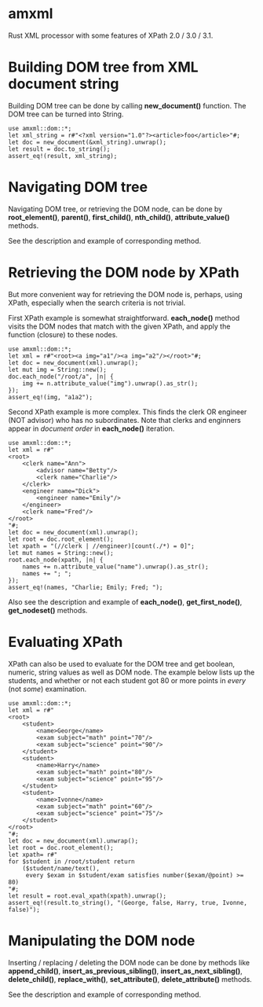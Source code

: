 # amxml

Rust XML processor with some features of XPath 2.0 / 3.0 / 3.1.

# Building DOM tree from XML document string

Building DOM tree can be done by calling <strong>new_document()</strong> function.
The DOM tree can be turned into String.

```
use amxml::dom::*;
let xml_string = r#"<?xml version="1.0"?><article>foo</article>"#;
let doc = new_document(&xml_string).unwrap();
let result = doc.to_string();
assert_eq!(result, xml_string);
```

# Navigating DOM tree

Navigating DOM tree, or retrieving the DOM node, can be done by
<strong>root_element()</strong>, <strong>parent()</strong>,
<strong>first_child()</strong>, <strong>nth_child()</strong>,
<strong>attribute_value()</strong> methods.

See the description and example of corresponding method.

# Retrieving the DOM node by XPath

But more convenient way for retrieving the DOM node is, perhaps,
using XPath, especially when the search criteria is not trivial.

First XPath example is somewhat straightforward.
<strong>each_node()</strong> method visits the DOM nodes
that match with the given XPath,
and apply the function (closure) to these nodes.

```
use amxml::dom::*;
let xml = r#"<root><a img="a1"/><a img="a2"/></root>"#;
let doc = new_document(xml).unwrap();
let mut img = String::new();
doc.each_node("/root/a", |n| {
    img += n.attribute_value("img").unwrap().as_str();
});
assert_eq!(img, "a1a2");
```

Second XPath example is more complex.
This finds the clerk OR engineer (NOT advisor) who has no subordinates.
Note that clerks and enginners appear in <em>document order</em>
in <strong>each_node()</strong> iteration.

```
use amxml::dom::*;
let xml = r#"
<root>
    <clerk name="Ann">
        <advisor name="Betty"/>
        <clerk name="Charlie"/>
    </clerk>
    <engineer name="Dick">
        <engineer name="Emily"/>
    </engineer>
    <clerk name="Fred"/>
</root>
"#;
let doc = new_document(xml).unwrap();
let root = doc.root_element();
let xpath = "(//clerk | //engineer)[count(./*) = 0]";
let mut names = String::new();
root.each_node(xpath, |n| {
    names += n.attribute_value("name").unwrap().as_str();
    names += "; ";
});
assert_eq!(names, "Charlie; Emily; Fred; ");

```

Also see the description and example of <strong>each_node()</strong>,
<strong>get_first_node()</strong>, <strong>get_nodeset()</strong> methods.

# Evaluating XPath

XPath can also be used to evaluate for the DOM tree and get boolean,
numeric, string values as well as DOM node.
The example below lists up the students, and whether or not each student
got 80 or more points in <em>every</em> (not <em>some</em>) examination.

```
use amxml::dom::*;
let xml = r#"
<root>
    <student>
        <name>George</name>
        <exam subject="math" point="70"/>
        <exam subject="science" point="90"/>
    </student>
    <student>
        <name>Harry</name>
        <exam subject="math" point="80"/>
        <exam subject="science" point="95"/>
    </student>
    <student>
        <name>Ivonne</name>
        <exam subject="math" point="60"/>
        <exam subject="science" point="75"/>
    </student>
</root>
"#;
let doc = new_document(xml).unwrap();
let root = doc.root_element();
let xpath= r#"
for $student in /root/student return
    ($student/name/text(),
     every $exam in $student/exam satisfies number($exam/@point) >= 80)
"#;
let result = root.eval_xpath(xpath).unwrap();
assert_eq!(result.to_string(), "(George, false, Harry, true, Ivonne, false)");

```

# Manipulating the DOM node

Inserting / replacing / deleting the DOM node can be done by
methods like <strong>append_child()</strong>,
<strong>insert_as_previous_sibling()</strong>, 
<strong>insert_as_next_sibling()</strong>,
<strong>delete_child()</strong>, <strong>replace_with()</strong>,
<strong>set_attribute()</strong>, <strong>delete_attribute()</strong> methods.

See the description and example of corresponding method.


